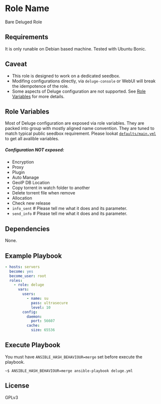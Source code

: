 Role Name
=========

Bare Deluged Role

Requirements
------------

It is only runable on Debian based machine. Tested with Ubuntu Bonic.

Caveat
------

- This role is designed to work on a dedicated seedbox.
- Modifing configurations directly, via `deluge-console` or WebUI will break the idempotence of the role.
- Some aspects of Deluge configuration are not supported. See [Role Variables](#role-variables) for more details.

Role Variables
--------------

Most of Deluge configuration are exposed via role variables. They are packed into group with mostly aligned name convention. They are tuned to match typical public seedbox requirement. Please lookat [`defaults/main.yml`](defaults/main.yml) to get all avalible variables.

##### Configuration NOT exposed:
  - Encryption
  - Proxy
  - Plugin
  - Auto Manage
  - GeoIP DB Location
  - Copy torrent in watch folder to another
  - Delete torrent file when remove
  - Allocation
  - Check new release
  - `info_sent` # Please tell me what it does and its parameter.
  - `send_info` # Please tell me what it does and its parameter.

Dependencies
------------

None.

Example Playbook
----------------

```yml
- hosts: servers
  become: yes
  become_user: root
  roles:
    - role: deluge
      vars:
        users:
          - name: su
            pass: ultrasecure
            level: 10
        config:
          daemon:
            port: 56607
          cache:
            size: 65536
```

Execute Playbook
----------------

You must have `ANSIBLE_HASH_BEHAVIOUR=merge` set before execute the playbook.

```shell
~$ ANSIBLE_HASH_BEHAVIOUR=merge ansible-playbook deluge.yml
```

License
-------

GPLv3


